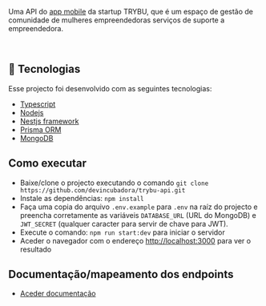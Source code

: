 Uma API do [app mobile](https://github.com/devincubadora/trybu-mobile) da startup TRYBU, que é um espaço de gestão de comunidade de mulheres empreendedoras serviços de suporte a empreendedora.

<br>

## 🚀 Tecnologias

Esse projecto foi desenvolvido com as seguintes tecnologias:

- [Typescript](https://www.typescriptlang.org/)
- [Nodejs](https://nodejs.org/)
- [Nestjs framework](https://nestjs.com/)
- [Prisma ORM](https://www.prisma.io/)
- [MongoDB](https://mongodb.com)

## Como executar

- Baixe/clone o projecto executando o comando `git clone https://github.com/devincubadora/trybu-api.git`
- Instale as dependências: `npm install`
- Faça uma copia do arquivo `.env.example` para `.env` na raíz do projecto e preencha corretamente as variáveis `DATABASE_URL` (URL do MongoDB) e `JWT_SECRET` (qualquer caracter para servir de chave para JWT).
- Execute o comando: `npm run start:dev` para iniciar o servidor
- Aceder o navegador com o endereço [http://localhost:3000](http://localhost:3000) para ver o resultado

## Documentação/mapeamento dos endpoints

- [Aceder documentação](https://documenter.getpostman.com/view/13837408/2s93CLttx8)
